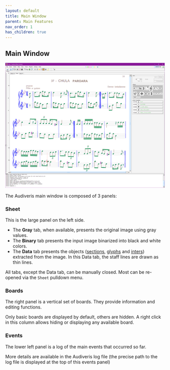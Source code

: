 ```yaml
---
layout: default
title: Main Window
parent: Main Features
nav_order: 1
has_children: true
---
```

## Main Window

![](../assets/images/chula_transcribed.png)

The Audiveris main window is composed of 3 panels:

### Sheet

This is the large panel on the left side.  
- The **Gray** tab, when available, presents the original image using gray values.
- The **Binary** tab presents the input image binarized into black and white colors.
- The **Data** tab presents the objects
([sections](), [glyphs](./glyph_inter.md#glyph) and
[inters](./glyph_inter.md#inter)) extracted from the image.
In this Data tab, the staff lines are drawn as thin lines.

All tabs, except the Data tab, can be manually closed.
Most can be re-opened via the `Sheet` pulldown menu.

### Boards

The right panel is a vertical set of boards.
They provide information and editing functions.

Only basic boards are displayed by default, others are hidden.
A right click in this column allows hiding or displaying any available board.

### Events

The lower left panel is a log of the main events that occurred so far.

More details are available in the Audiveris log file
(the precise path to the log file is displayed at the top of this events panel)
